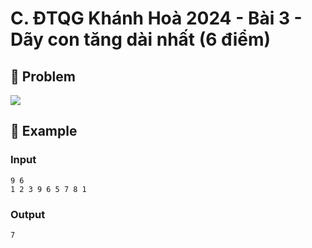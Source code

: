 # C. ĐTQG Khánh Hoà 2024 - Bài 3 - Dãy con tăng dài nhất (6 điểm)

## 📖 Problem

![](https://espresso.codeforces.com/994df014f715f4dc5e79a86935a729cedc73af8f.png)


## 🧠 Example

### Input

```text
9 6
1 2 3 9 6 5 7 8 1
```

### Output

```text
7
```


